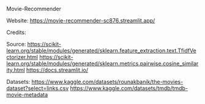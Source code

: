 
Movie-Recommender


Website:
https://movie-recommender-sc876.streamlit.app/


Credits:

Source:
https://scikit-learn.org/stable/modules/generated/sklearn.feature_extraction.text.TfidfVectorizer.html
https://scikit-learn.org/stable/modules/generated/sklearn.metrics.pairwise.cosine_similarity.html
https://docs.streamlit.io/

Datasets:
https://www.kaggle.com/datasets/rounakbanik/the-movies-dataset?select=links.csv
https://www.kaggle.com/datasets/tmdb/tmdb-movie-metadata

